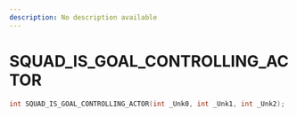 ```yaml
---
description: No description available 
---
```


# SQUAD_IS_GOAL_CONTROLLING_ACTOR

```cpp
int SQUAD_IS_GOAL_CONTROLLING_ACTOR(int _Unk0, int _Unk1, int _Unk2);
```